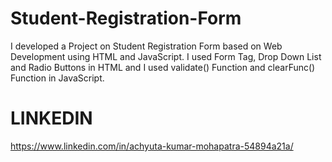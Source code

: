 # Student-Registration-Form
I developed a Project on Student Registration Form based on Web Development using HTML and JavaScript. I used Form Tag, Drop Down List and Radio Buttons in HTML and I used validate() Function and clearFunc() Function in JavaScript.
# LINKEDIN
https://www.linkedin.com/in/achyuta-kumar-mohapatra-54894a21a/
